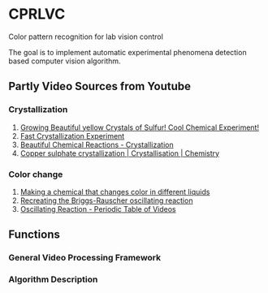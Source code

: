 # CPRLVC

Color pattern recognition for lab vision control

The goal is to implement automatic experimental phenomena detection based computer vision algorithm.

## Partly Video Sources from Youtube


### Crystallization
1. [Growing Beautiful yellow Crystals of Sulfur! Cool Chemical Experiment!](https://www.youtube.com/watch?v=AbyqVFcLsBE)
2. [Fast Crystallization Experiment](https://www.youtube.com/watch?v=gPEdoEtGmqE)
3. [Beautiful Chemical Reactions - Crystallization](https://www.youtube.com/watch?v=193qXKFMQR8)
4. [Copper sulphate crystallization | Crystallisation | Chemistry](https://www.youtube.com/watch?v=QdwKhbtzsug)

### Color change
1. [Making a chemical that changes color in different liquids](https://www.youtube.com/watch?v=RGG2GNvpwA4&list=RDCMUCFhXFikryT4aFcLkLw2LBLA&index=46)
2. [Recreating the Briggs-Rauscher oscillating reaction](https://www.youtube.com/watch?v=SCoLMfplVWs)
3. [Oscillating Reaction - Periodic Table of Videos](https://www.youtube.com/watch?v=uWh8reiXq58)


## Functions

### General Video Processing Framework

### Algorithm Description
